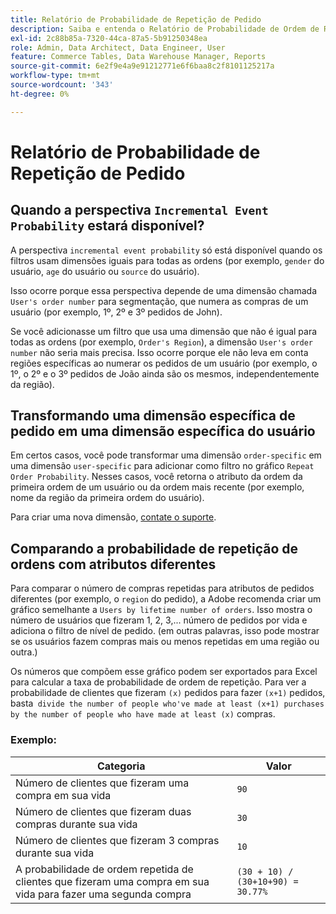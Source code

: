 ```yaml
---
title: Relatório de Probabilidade de Repetição de Pedido
description: Saiba e entenda o Relatório de Probabilidade de Ordem de Repetição.
exl-id: 2c88b85a-7320-44ca-87a5-5b91250348ea
role: Admin, Data Architect, Data Engineer, User
feature: Commerce Tables, Data Warehouse Manager, Reports
source-git-commit: 6e2f9e4a9e91212771e6f6baa8c2f8101125217a
workflow-type: tm+mt
source-wordcount: '343'
ht-degree: 0%

---
```


# Relatório de Probabilidade de Repetição de Pedido

## Quando a perspectiva `Incremental Event Probability` estará disponível?

A perspectiva `incremental event probability` só está disponível quando os filtros usam dimensões iguais para todas as ordens (por exemplo, `gender` do usuário, `age` do usuário ou `source` do usuário).

Isso ocorre porque essa perspectiva depende de uma dimensão chamada `User's order number` para segmentação, que numera as compras de um usuário (por exemplo, 1º, 2º e 3º pedidos de John).

Se você adicionasse um filtro que usa uma dimensão que não é igual para todas as ordens (por exemplo, `Order's Region`), a dimensão `User's order number` não seria mais precisa. Isso ocorre porque ele não leva em conta regiões específicas ao numerar os pedidos de um usuário (por exemplo, o 1º, o 2º e o 3º pedidos de João ainda são os mesmos, independentemente da região).

## Transformando uma dimensão específica de pedido em uma dimensão específica do usuário

Em certos casos, você pode transformar uma dimensão `order-specific` em uma dimensão `user-specific` para adicionar como filtro no gráfico `Repeat Order Probability`. Nesses casos, você retorna o atributo da ordem da primeira ordem de um usuário ou da ordem mais recente (por exemplo, nome da região da primeira ordem do usuário).

Para criar uma nova dimensão, [contate o suporte](https://experienceleague.adobe.com/docs/commerce-knowledge-base/kb/troubleshooting/miscellaneous/mbi-service-policies.html?lang=pt-BR).

## Comparando a probabilidade de repetição de ordens com atributos diferentes

Para comparar o número de compras repetidas para atributos de pedidos diferentes (por exemplo, o `region` do pedido), a Adobe recomenda criar um gráfico semelhante a `Users by lifetime number of orders`. Isso mostra o número de usuários que fizeram 1, 2, 3,... número de pedidos por vida e adiciona o filtro de nível de pedido. (em outras palavras, isso pode mostrar se os usuários fazem compras mais ou menos repetidas em uma região ou outra.)

Os números que compõem esse gráfico podem ser exportados para Excel para calcular a taxa de probabilidade de ordem de repetição. Para ver a probabilidade de clientes que fizeram `(x)` pedidos para fazer `(x+1)` pedidos, basta` divide the number of people who've made at least (x+1) purchases by the number of people who have made at least (x)` compras.

### Exemplo:

| Categoria | Valor |
|---|---|
| Número de clientes que fizeram uma compra em sua vida | `90` |
| Número de clientes que fizeram duas compras durante sua vida | `30` |
| Número de clientes que fizeram 3 compras durante sua vida | `10` |
| A probabilidade de ordem repetida de clientes que fizeram uma compra em sua vida para fazer uma segunda compra | `(30 + 10) / (30+10+90) = 30.77%` |
